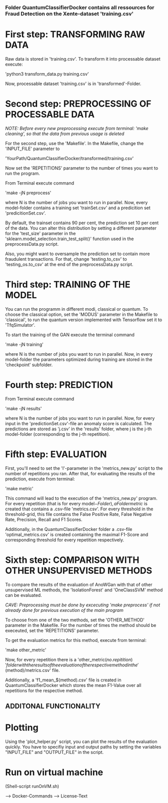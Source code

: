 ### Folder QuantumClassifierDocker contains all ressources for Fraud Detection on the Xente-dataset 'training.csv'

# First step: TRANSFORMING RAW DATA

Raw data is stored in 'training.csv'. To transform it into processable dataset execute:

'python3 transform_data.py training.csv'

Now, processable dataset 'training.csv' is in 'transformed'-Folder.

# Second step: PREPROCESSING OF PROCESSABLE DATA

*NOTE: Before every new preprocessing execute from terminal: 'make cleaning', so that the data from previous usage is deleted*

For the second step, use the 'Makefile'. In the Makefile, change the 'INPUT_FILE' parameter to

'YourPath/QuantumClassifierDocker/transformed/training.csv'

Now set the 'REPETITIONS' parameter to the number of times you want to run the program.

From Terminal execute command

'make -jN preprocess'

where N is the number of jobs you want to run in parallel. 
Now, every model-folder contains a training set 'trainSet.csv' and a predicition set 'predicitionSet.csv'. 

By default, the trainset contains 90 per cent, the prediction set 10 per cent of the data. You can alter this
distribution by setting a different parameter for the 'test_size' parameter in the 'sklearn.model_selection.train_test_split()' function used in the preprocessData.py script.

Also, you might want to oversample the prediction set to contain more fraudulent transactions. For that, change 'testing.to_csv' to 'testing_os.to_csv' at the end of the preprocessData.py script.

# Third step: TRAINING OF THE MODEL

You can run the programm in different modi, classical or quantum. To choose the classical option, set the
'MODUS' parameter in the Makefile to 'classical', to run the quantum version implemented with Tensorflow set it
to 'TfqSimulator'.

To start the training of the GAN execute the terminal command

'make -jN training' 

where N is the number of jobs you want to run in parallel.
Now, in every model-folder the parameters optimized during training are stored in the 'checkpoint' subfolder. 

# Fourth step: PREDICTION

From Terminal execute command

'make -jN results'

where N is the number of jobs you want to run in parallel. 
Now, for every input in the 'predictionSet.csv'-file an anomaly score is calculated. The predictions are stored
as 'j.csv' in the 'results' folder, where j is the j-th model-folder (corresponding to the j-th repetition).


# Fifth step: EVALUATION 

First, you'll need to set the 'l'-parameter in the 'metrics_new.py' script to the number of repetitions you ran.
After that, for evaluating the results of the prediction, execute from terminal:

'make metric'

This command will lead to the execution of the 'metrics_new.py' program. For every repetition (that is for 
every model$-Folder), a Folder metric$ is created that contains a .csv-file 'metrics.csv'. 
For every threshold in the threshold-grid, this file contains the False Positive Rate, False Negative Rate, Precision, Recall and F1 Scores. 

Additionally, in the QuantumClassifierDocker folder a .csv-file 'optimal_metrics.csv' is created containing the maximal F1-Score and corresponding threshold for every repetition respectively.


# Sixth step: COMPARISON WITH OTHER UNSUPERVISED METHODS

To compare the results of the evaluation of AnoWGan with that of other unsupervised ML methods, the 
'IsolationForest' and 'OneClassSVM' method can be evaluated. 

*CAVE: Preprocessing must be done by excecuting 'make preprocess' if not already done for previous execution of the main program*

To choose from one of the two methods, set the 'OTHER_METHOD' parameter in the Makefile. For the number of times the method should be execeuted, set the 'REPETITIONS' parameter.

To get the evaluation metrics for this method, execute from terminal:

'make other_metric'

Now, for every repetition there is a 'other_metric$(no. repitition)' folder with the results of the 
evaluation of the respective method in the '$(method)/metrics.csv' file.

Additionally, a 'f1_mean_$(method).csv' file is created in QuantumClassifierDocker which stores the 
mean F1-Value over all repetitions for the respective method.


## ADDITONAL FUNCTIONALITY

# Plotting

Using the 'plot_helper.py' script, you can plot the results of the evaluation quickly. You have to specifiy
input and output paths by setting the variables "INPUT_FILE" and "OUTPUT_FILE" in the script.

# Run on virtual machine

(Shell-script runOnVM.sh)

--> Docker-Commands 
--> License-Text